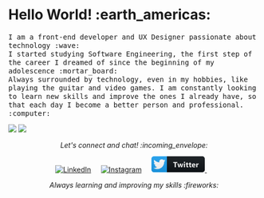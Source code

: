 <h1>Hello World! :earth_americas:</h1>
<p align="left">
  <samp>
    I am a front-end developer and UX Designer passionate about technology :wave:
    <br>
    I started studying Software Engineering, the first step of the career I dreamed of since the beginning of my adolescence :mortar_board:
    <br>
    Always surrounded by technology, even in my hobbies, like playing the guitar and video games. I am constantly looking to learn new skills and improve the ones I         already have, so that each day I become a better person and professional. :computer:
  </samp>
</p>

  <img height="180em" src="https://github-readme-stats.vercel.app/api?username=felipegomss&show_icons=true&theme=dracula&include_all_commits=true&count_private=true"/>
  <img height="180em" src="https://github-readme-stats.vercel.app/api/top-langs/?username=felipegomss&layout=compact&langs_count=7&theme=dracula"/>

</details>
<p align="center"> 
  <i> Let's connect and chat! :incoming_envelope: </i>
</p>

<p align="center">
  <a href="https://www.linkedin.com/in/felipegomss"><img src="https://github.com/MikeCodesDotNET/ColoredBadges/blob/master/png/social/linkedin.png" alt="LinkedIn"></a> &nbsp; &nbsp;
  <a href="https://instagram.com/felipegomss"><img src="https://github.com/MikeCodesDotNET/ColoredBadges/blob/master/png/social/instagram.png" alt="Instagram"></a> &nbsp; &nbsp;
  <a href="https://twitter.com/felipegomss"><img src="https://github.com/MikeCodesDotNET/ColoredBadges/blob/master/png/social/twitter.png" alt="Twitter">     </a> &nbsp; &nbsp;
<p align="center">
  <i> Always learning and improving my skills :fireworks: </i>
</p>
